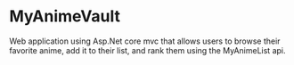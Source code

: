 # MyAnimeVault
 Web application using Asp.Net core mvc that allows users to browse their favorite anime, add it to their list, and rank them using the MyAnimeList api.
